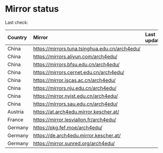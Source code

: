 <script src="./time.js"></script>
# Mirror status
Last check: <script type="text/javascript">localize(1742419284.2849545);</script>

|Country|Mirror|Last update|
|:------|:-----|:----------|
|China|https://mirrors.tuna.tsinghua.edu.cn/arch4edu/|<script type="text/javascript">localize(1742366843);</script>|
|China|https://mirrors.aliyun.com/arch4edu/|<script type="text/javascript">localize(1742409801);</script>|
|China|https://mirrors.bfsu.edu.cn/arch4edu/|<script type="text/javascript">localize(1742366843);</script>|
|China|https://mirrors.cernet.edu.cn/arch4edu/|<script type="text/javascript">localize(1742366843);</script>|
|China|https://mirror.iscas.ac.cn/arch4edu/|<script type="text/javascript">localize(1742409801);</script>|
|China|https://mirrors.nju.edu.cn/arch4edu/|<script type="text/javascript">localize(1742366843);</script>|
|China|https://mirror.nyist.edu.cn/arch4edu/|<script type="text/javascript">localize(1742366843);</script>|
|China|https://mirrors.sau.edu.cn/arch4edu/|<script type="text/javascript">localize(1731653531);</script>|
|Austria|https://at.arch4edu.mirror.kescher.at/|<script type="text/javascript">localize(1742366843);</script>|
|France|https://mirror.lesviallon.fr/arch4edu/|<script type="text/javascript">localize(1742409801);</script>|
|Germany|https://pkg.fef.moe/arch4edu/|<script type="text/javascript">localize(1742366843);</script>|
|Germany|https://de.arch4edu.mirror.kescher.at/|<script type="text/javascript">localize(1742366843);</script>|
|Germany|https://mirror.sunred.org/arch4edu/|<script type="text/javascript">localize(1742366843);</script>|

<script src="./tablefilter/tablefilter.js"></script>
<script src="./table.js"></script>